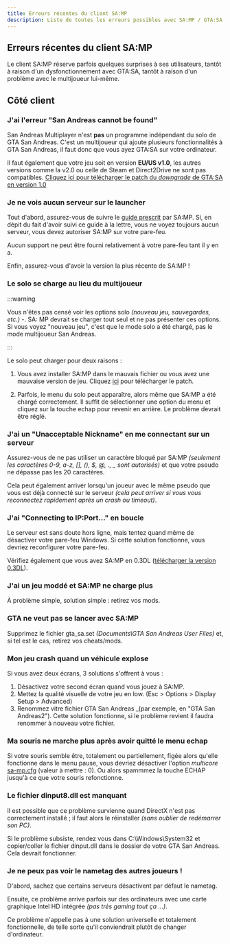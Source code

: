 ```yaml
---
title: Erreurs récentes du client SA:MP
description: Liste de toutes les erreurs possibles avec SA:MP / GTA:SA ainsi que leurs solutions.
---
```


## Erreurs récentes du client SA:MP

Le client SA:MP réserve parfois quelques surprises à ses utilisateurs, tantôt à raison d'un dysfonctionnement avec GTA:SA, tantôt à raison d'un problème avec le multijoueur lui-même.

## Côté client

### J'ai l'erreur "San Andreas cannot be found"

San Andreas Multiplayer n'est **pas** un programme indépendant du solo de GTA San Andreas. C'est un multijoueur qui ajoute plusieurs fonctionnalités à GTA San Andreas, il faut donc que vous ayez GTA:SA sur votre ordinateur.

Il faut également que votre jeu soit en version **EU/US v1.0**, les autres versions comme la v2.0 ou celle de Steam et Direct2Drive ne sont pas compatibles.
[Cliquez ici pour télécharger le patch du _downgrade_ de GTA:SA en version 1.0](http://grandtheftauto.filefront.com/file/GTA_SA_Downgrader_Patch;74661)


### Je ne vois aucun serveur sur le launcher

Tout d'abord, assurez-vous de suivre le [guide prescrit](https://wiki.sa-mp.com/wiki/Getting_Started) par SA:MP. Si, en dépit du fait d'avoir suivi ce guide à la lettre, vous ne voyez toujours aucun serveur, vous devez autoriser SA:MP sur votre pare-feu.

Aucun support ne peut être fourni relativement à votre pare-feu tant il y en a.

Enfin, assurez-vous d'avoir la version la plus récente de SA:MP !

### Le solo se charge au lieu du multijoueur

:::warning

Vous n'êtes pas censé voir les options solo _(nouveau jeu, sauvegardes, etc.)_ -. 
SA: MP devrait se charger tout seul et ne pas présenter ces options. Si vous voyez "nouveau jeu", c'est que le mode solo a été chargé, pas le mode multijoueur San Andreas.

:::

Le solo peut charger pour deux raisons :

1. Vous avez installer SA:MP dans le mauvais fichier ou vous avez une mauvaise version de jeu. Cliquez [ici](http://grandtheftauto.filefront.com/file/GTA_SA_Downgrader_Patch;74661) pour télécharger le patch.

2. Parfois, le menu du solo peut apparaître, alors même que SA:MP a été chargé correctement. Il suffit de sélectionner une option du menu et cliquez sur la touche echap pour revenir en arrière. Le problème devrait être réglé.


### J'ai un "Unacceptable Nickname" en me connectant sur un serveur

Assurez-vous de ne pas utiliser un caractère bloqué par SA:MP *(seulement les caractères 0-9, a-z, \[\], (), \$, @, ., \_ sont autorisés)* et que votre pseudo ne dépasse pas les 20 caractères.

Cela peut également arriver lorsqu'un joueur avec le même pseudo que vous est déjà connecté sur le serveur _(cela peut arriver si vous vous reconnectez rapidement après un crash ou timeout)_.


### J'ai "Connecting to IP:Port..." en boucle

Le serveur est sans doute hors ligne, mais tentez quand même de désactiver votre pare-feu Windows. Si cette solution fonctionne, vous devriez reconfigurer votre pare-feu. 

Vérifiez également que vous avez SA:MP en 0.3DL ([télécharger la version 0.3DL](https://archive.org/download/sa-mp-0.3.dl)).

### J'ai un jeu moddé et SA:MP ne charge plus

À problème simple, solution simple : retirez vos mods.

### GTA ne veut pas se lancer avec SA:MP

Supprimez le fichier gta_sa.set _(Documents\GTA San Andreas User Files)_ et, si tel est le cas, retirez vos cheats/mods.

### Mon jeu crash quand un véhicule explose

Si vous avez deux écrans, 3 solutions s'offrent à vous :

1. Désactivez votre second écran quand vous jouez à SA:MP.
2. Mettez la qualité visuelle de votre jeu en low. (Esc > Options > Display Setup > Advanced)
3. Renommez vitre fichier GTA San Andreas _(par exemple, en "GTA San Andreas2"). Cette solution fonctionne, si le problème revient il faudra renommer à nouveau votre fichier.
 
### Ma souris ne marche plus après avoir quitté le menu echap

Si votre souris semble être, totalement ou partiellement, figée alors qu'elle fonctionne dans le menu pause, vous devriez désactiver l'option _multicore_ [sa-mp.cfg](/web/20190421141207/https://wiki.sa-mp.com/wiki/Sa-mp.cfg "Sa-mp.cfg") (valeur à mettre : 0). Ou alors spammmez la touche ECHAP jusqu'à ce que votre souris refonctionne.

### Le fichier dinput8.dll est manquant

Il est possible que ce problème survienne quand DirectX n'est pas correctement installé ; il faut alors le réinstaller _(sans oublier de redémarrer son PC)_.

Si le problème subsiste, rendez vous dans C:\\Windows\\System32 et copier/coller le fichier dinput.dll dans le dossier de votre GTA San Andreas. Cela devrait fonctionner.

### Je ne peux pas voir le nametag des autres joueurs !

D'abord, sachez que certains serveurs désactivent par défaut le nametag.

Ensuite, ce problème arrive parfois sur des ordinateurs avec une carte graphique Intel HD intégrée _(pas très gaming tout ça ...)_. 

Ce problème n'appelle pas à une solution universelle et totalement fonctionnelle, de telle sorte qu'il conviendrait plutôt de changer d'ordinateur.
